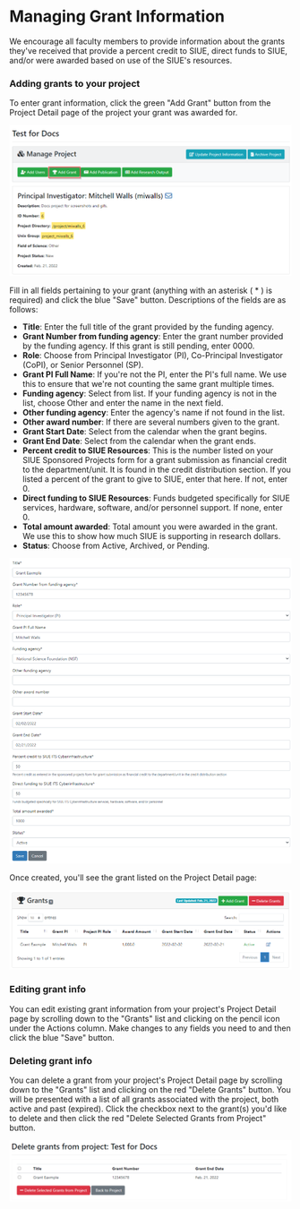 # Managing Grant Information

We encourage all faculty members to provide information about the grants they've received that provide a percent credit to SIUE, direct funds to SIUE, and/or were awarded based on use of the SIUE's resources.

### Adding grants to your project

To enter grant information, click the green "Add Grant" button from the Project Detail page of the project your grant was awarded for.

![Add Grant](_media/project_and_allocation_management/project_add_grant.png)

Fill in all fields pertaining to your grant (anything with an asterisk ( * ) is required) and click the blue "Save" button. Descriptions of the fields are as follows:

- **Title**: Enter the full title of the grant provided by the funding agency.
- **Grant Number from funding agency**: Enter the grant number provided by the funding agency. If this grant is still pending, enter 0000.
- **Role**: Choose from Principal Investigator (PI), Co-Principal Investigator (CoPI), or Senior Personnel (SP).
- **Grant PI Full Name**: If you're not the PI, enter the PI's full name. We use this to ensure that we're not counting the same grant multiple times.
- **Funding agency**: Select from list. If your funding agency is not in the list, choose Other and enter the name in the next field.
- **Other funding agency**: Enter the agency's name if not found in the list.
- **Other award number**: If there are several numbers given to the grant.
- **Grant Start Date**: Select from the calendar when the grant begins.
- **Grant End Date**: Select from the calendar when the grant ends.
- **Percent credit to SIUE Resources**: This is the number listed on your SIUE Sponsored Projects form for a grant submission as financial credit to the department/unit. It is found in the credit distribution section. If you listed a percent of the grant to give to SIUE, enter that here. If not, enter 0.
- **Direct funding to SIUE Resources**: Funds budgeted specifically for SIUE services, hardware, software, and/or personnel support. If none, enter 0.
- **Total amount awarded**: Total amount you were awarded in the grant. We use this to show how much SIUE is supporting in research dollars.
- **Status**: Choose from Active, Archived, or Pending.

![Grant Information](_media/project_and_allocation_management/grant_information.png)

Once created, you'll see the grant listed on the Project Detail page:

![Grant Detail](_media/project_and_allocation_management/grant_detail.png)

### Editing grant info

You can edit existing grant information from your project's Project Detail page by scrolling down to the "Grants" list and clicking on the pencil icon under the Actions column. Make changes to any fields you need to and then click the blue "Save" button.

### Deleting grant info

You can delete a grant from your project's Project Detail page by scrolling down to the "Grants" list and clicking on the red "Delete Grants" button. You will be presented with a list of all grants associated with the project, both active and past (expired). Click the checkbox next to the grant(s) you'd like to delete and then click the red "Delete Selected Grants from Project" button.

![Delete Grants](_media/project_and_allocation_management/delete_grants.png)
